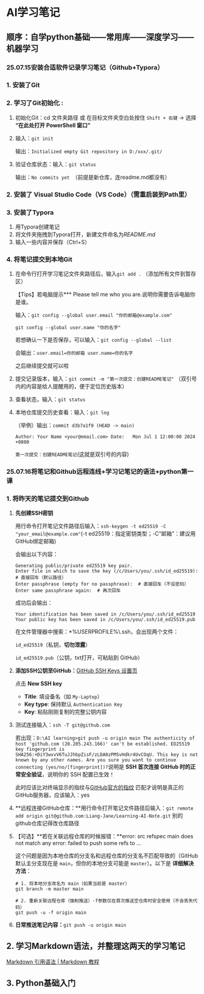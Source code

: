 # AI学习笔记

## 顺序：自学python基础——常用库——深度学习——机器学习

### 25.07.15安装合适软件记录学习笔记（Github+Typora）

### 1. 安装了Git

### 2. 学习了Git初始化 : 

1. 初始化Git：cd 文件夹路径 或 在目标文件夹空白处按住 `Shift + 右键` → 选择 **“在此处打开 PowerShell 窗口”**

2. 输入：`git init` 

    输出：`Initialized empty Git repository in D:/xxx/.git/`

3. 验证仓库状态：输入：`git status` 

    输出：`No commits yet `（前提是新仓库，连readme.md都没有）

### 2. 安装了 **Visual Studio Code（VS Code）**（需重启装到Path里）  

### 3. 安装了Typora

1. 用Typora创建笔记
2. 将文件夹拖拽到Typora打开，新建文件命名为*README.md*
3. 输入一些内容并保存（Ctrl+S）

### 4. 将笔记提交到本地Git

1. 在命令行打开学习笔记文件夹路径后，输入`git add .`  （添加所有文件到暂存区）

   【Tips】若电脑提示*** Please tell me who you are.说明你需要告诉电脑你是谁。

   输入：`git config --global user.email "你的邮箱@example.com"`

   `git config --global user.name "你的名字"`

   若想确认一下是否保存，可以输入：`git config --global --list`

   会输出：`user.email=你的邮箱 user.name=你的名字`  

   之后继续提交就可以啦

2. 提交记录版本，输入：`git commit -m "第一次提交：创建README笔记"`  （双引号内的内容是给人提醒用的，便于定位历史版本）

3. 查看状态，输入：`git status`

4. 本地仓库提交历史查看：输入：`git log`  

   （举例）输出：`commit d3b7a1f9 (HEAD -> main)  `

   `Author: Your Name <your@email.com>
   Date:   Mon Jul 1 12:00:00 2024 +0800`

   `第一次提交：创建README笔记`(这就是双引号的内容)

### 25.07.16将笔记和Github远程连线+学习记笔记的语法+python第一课

### 1. 将昨天的笔记提交到Github

1. **先创建SSH密钥**

   用行命令打开笔记文件路径后输入：`ssh-keygen -t ed25519 -C "your_email@example.com"`(-t ed25519：指定密钥类型；-C“邮箱”：建议用GitHub绑定邮箱)

   会输出以下内容：

   ```
   Generating public/private ed25519 key pair.
   Enter file in which to save the key (/c/Users/you/.ssh/id_ed25519):  # 直接回车（默认路径）
   Enter passphrase (empty for no passphrase):  # 直接回车（不设密码）
   Enter same passphrase again:  # 再次回车
   ```

   成功后会输出：

   ```
   Your identification has been saved in /c/Users/you/.ssh/id_ed25519
   Your public key has been saved in /c/Users/you/.ssh/id_ed25519.pub
   ```

   在文件管理器中搜索：*%USERPROFILE%\\.ssh，会出现两个文件：

   `id_ed25519`（私钥，**切勿泄露**）

   `id_ed25519.pub`（公钥，txt打开，可粘贴到 GitHub）

2. **添加SSH公钥至GitHub：**[GitHub SSH Keys 设置页](https://github.com/settings/keys)  

   点击 **New SSH key**

   - **Title**: 填设备名（如 `My-Laptop`）
   - **Key type**: 保持默认 `Authentication Key`
   - **Key**: 粘贴刚刚复制的完整公钥内容

3. 测试连接输入：`ssh -T git@github.com`

   若出现：`D:\AI learning>git push -u origin main The authenticity of host 'github.com (20.205.243.166)' can't be established. ED25519 key fingerprint is SHA256:+DiY3wvvV6TuJJhbpZisF/zLDA0zPMSvHdkr4UvCOqU. This key is not known by any other names. Are you sure you want to continue connecting (yes/no/[fingerprint])?`说明是 **SSH 首次连接 GitHub 时的正常安全验证**，说明你的 SSH 配置已生效！

   此时应该比对终端显示的指纹与[GitHub官方的指纹](https://docs.github.com/en/authentication/keeping-your-account-and-data-secure/githubs-ssh-key-fingerprints)  匹配才说明是真正的GitHub服务器，应该输入：yes

4. **远程连接GitHub仓库：**用行命令打开笔记文件路径后输入：`git remote add origin git@github.com:Liang-Jane/Learning-AI-Note.git`  别的github仓库记得改仓库路径

5. 【可选】**若在关联远程仓库的时候报错：**error: src refspec main does not match any error: failed to push some refs to ...

   这个问题是因为本地仓库的分支名和远程仓库的分支名不匹配导致的（GitHub 默认主分支现在是 `main`，但你的本地分支可能是 `master`）。以下是 **详细解决方法**：

   ```
   # 1. 将本地分支改名为 main（如果当前是 master）
   git branch -m master main
   
   # 2. 重新关联远程仓库（强制推送）-f参数仅在首次推送空仓库时安全使用（不会丢失代码）
   git push -u -f origin main
   ```

6. **日常推送笔记内容：**`git push -u origin main`

## 2. 学习Markdown语法，并整理这两天的学习笔记

[Markdown 引用语法 | Markdown 教程](https://markdown.com.cn/basic-syntax/blockquotes.html)



## 3. Python基础入门

